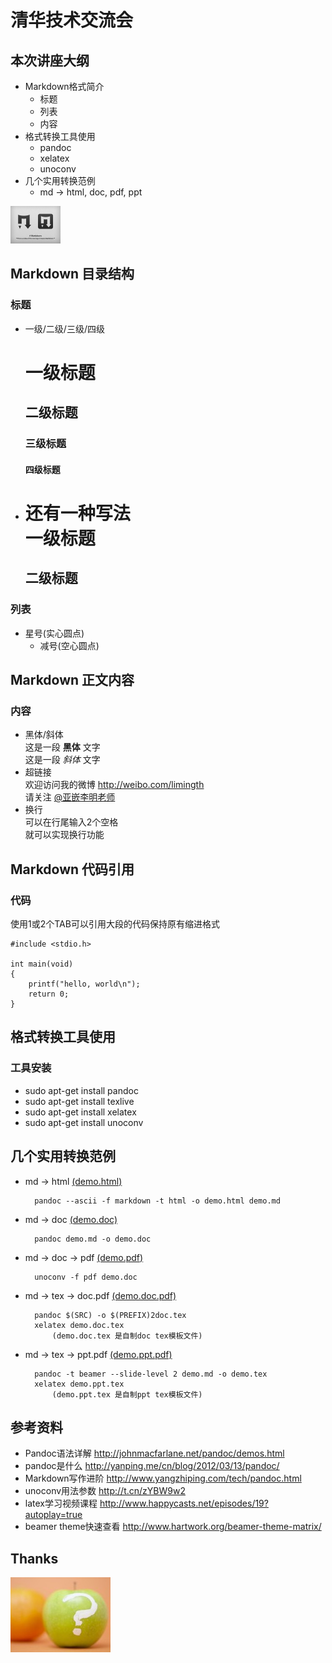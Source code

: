 # 清华技术交流会

## 本次讲座大纲
* Markdown格式简介
	- 标题
	- 列表
	- 内容
* 格式转换工具使用
	- pandoc
	- xelatex
	- unoconv
* 几个实用转换范例
	- md -> html, doc, pdf, ppt
	
![markdown logo](./figures/1.1.png)

## Markdown 目录结构
### 标题
* 一级/二级/三级/四级  
	# 一级标题  
	## 二级标题  
	### 三级标题  
	#### 四级标题  

* 还有一种写法  
	一级标题  
	=========  
	二级标题  
	---------  

### 列表
* 星号(实心圆点)
	- 减号(空心圆点)

## Markdown 正文内容
### 内容
* 黑体/斜体  
	这是一段 **黑体** 文字  
	这是一段 _斜体_ 文字
* 超链接  
	欢迎访问我的微博 <http://weibo.com/limingth>  
	请关注 [@亚嵌李明老师](http://weibo.com/limingth)
* 换行  
	可以在行尾输入2个空格  
	就可以实现换行功能

## Markdown 代码引用
### 代码
使用1或2个TAB可以引用大段的代码保持原有缩进格式 

	#include <stdio.h>

	int main(void)
	{
		printf("hello, world\n");
		return 0;
	}


## 格式转换工具使用
### 工具安装
* sudo apt-get install pandoc
* sudo apt-get install texlive
* sudo apt-get install xelatex
* sudo apt-get install unoconv

## 几个实用转换范例
* md -> html  [(demo.html)](https://github.com/limingth/share/tree/master/markdown-demo/demo.html)

		pandoc --ascii -f markdown -t html -o demo.html demo.md  

* md -> doc  [(demo.doc)](https://github.com/limingth/share/tree/master/markdown-demo/demo.doc)

		pandoc demo.md -o demo.doc

* md -> doc -> pdf  [(demo.pdf)](https://github.com/limingth/share/tree/master/markdown-demo/demo.pdf)  

		unoconv -f pdf demo.doc 
	
* md -> tex -> doc.pdf  [(demo.doc.pdf)](https://github.com/limingth/share/tree/master/markdown-demo/demo.doc.pdf)  

		pandoc $(SRC) -o $(PREFIX)2doc.tex
		xelatex demo.doc.tex
			(demo.doc.tex 是自制doc tex模板文件)
	
* md -> tex -> ppt.pdf  [(demo.ppt.pdf)](https://github.com/limingth/share/tree/master/markdown-demo/demo.ppt.pdf)  

		pandoc -t beamer --slide-level 2 demo.md -o demo.tex
		xelatex demo.ppt.tex
			(demo.ppt.tex 是自制ppt tex模板文件)
	
## 参考资料
* Pandoc语法详解 <http://johnmacfarlane.net/pandoc/demos.html>
* pandoc是什么 <http://yanping.me/cn/blog/2012/03/13/pandoc/>
* Markdown写作进阶 <http://www.yangzhiping.com/tech/pandoc.html>
* unoconv用法参数 <http://t.cn/zYBW9w2>
* latex学习视频课程 <http://www.happycasts.net/episodes/19?autoplay=true>
* beamer theme快速查看 <http://www.hartwork.org/beamer-theme-matrix/>

## Thanks
![Questions](./figures/1.2.jpg)

